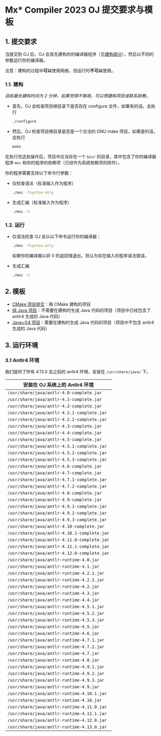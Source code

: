 # Mx* Compiler 2023 OJ 提交要求与模板

## 1. 提交要求

当提交到 OJ 后，OJ 会首先建构你的编译器程序（见[建构部分](#11-建构)），然后以不同的参数运行你的编译器。

注意：建构的过程中**可以**使用网络，但运行时**不可以**使用。

### 1.1. 建构

*目前最长建构时间为 2 分钟，如果觉得不够用，可以预建构项目或联系助教。*

- 首先，OJ 会检查项目根目录下是否存在 configure 文件，如果有的话，会执行
  ```sh
  ./configure
  ```

- 然后，OJ 检查项目根目录是否是一个合法的 GNU make 项目，如果是的话，会执行
  ```sh
  make
  ```

在执行完这些操作后，项目中应当存在一个 `bin/` 的目录，其中包含了你的编译器程序 `mxc` 和你的程序的依赖项（已经作为系统依赖项的除外）。

你的程序需要支持以下命令行参数：
- 仅检查语法（标准输入作为程序）
  ```sh
  ./mxc -fsyntax-only
  ```
- 生成汇编（标准输入作为程序）
  ```sh
  ./mxc -S
  ```

### 1.2. 运行

- 仅语法检查
  OJ 会以以下命令运行你的编译器：
  ```sh
  ./mxc -fsyntax-only
  ```

  如果你的编译器以非 0 的返回值退出，则认为存在输入的程序语法错误。
- 生成汇编
  ```sh
  ./mxc -S
  ```

## 2. 模板

- [CMake 项目提交](cmake/)：用 CMake 建构的项目
- [纯 Java 项目](java/)：不需要在建构时生成 Java 代码的项目（项目中已经包含了 antlr4 生成的 Java 代码）
- [Java+G4 项目](java-g4/)：需要在建构时生成 Java 代码的项目（项目中不包含 antlr4 生成的 Java 代码）

## 3. 运行环境

### 3.1 Antlr4 环境

我们提供了所有 4.13.0 及之前的 antlr4 环境，安装在 `/usr/share/java/` 下。

| 安装在 OJ 系统上的 Antlr4 环境 |
| ----------------------------------------- |
|`/usr/share/java/antlr-4.0-complete.jar`   |
|`/usr/share/java/antlr-4.1-complete.jar`   |
|`/usr/share/java/antlr-4.2-complete.jar`   |
|`/usr/share/java/antlr-4.2.1-complete.jar` |
|`/usr/share/java/antlr-4.2.2-complete.jar` |
|`/usr/share/java/antlr-4.3-complete.jar`   |
|`/usr/share/java/antlr-4.4-complete.jar`   |
|`/usr/share/java/antlr-4.5-complete.jar`   |
|`/usr/share/java/antlr-4.5.1-complete.jar` |
|`/usr/share/java/antlr-4.5.2-complete.jar` |
|`/usr/share/java/antlr-4.5.3-complete.jar` |
|`/usr/share/java/antlr-4.6-complete.jar`   |
|`/usr/share/java/antlr-4.7-complete.jar`   |
|`/usr/share/java/antlr-4.7.1-complete.jar` |
|`/usr/share/java/antlr-4.7.2-complete.jar` |
|`/usr/share/java/antlr-4.8-complete.jar`   |
|`/usr/share/java/antlr-4.9-complete.jar`   |
|`/usr/share/java/antlr-4.9.1-complete.jar` |
|`/usr/share/java/antlr-4.9.2-complete.jar` |
|`/usr/share/java/antlr-4.9.3-complete.jar` |
|`/usr/share/java/antlr-4.10-complete.jar`  |
|`/usr/share/java/antlr-4.10.1-complete.jar`|
|`/usr/share/java/antlr-4.11.0-complete.jar`|
|`/usr/share/java/antlr-4.11.1-complete.jar`|
|`/usr/share/java/antlr-4.12.0-complete.jar`|
|`/usr/share/java/antlr-runtime-4.0.jar`    |
|`/usr/share/java/antlr-runtime-4.1.jar`    |
|`/usr/share/java/antlr-runtime-4.2.1.jar`  |
|`/usr/share/java/antlr-runtime-4.2.2.jar`  |
|`/usr/share/java/antlr-runtime-4.2.jar`    |
|`/usr/share/java/antlr-runtime-4.3.jar`    |
|`/usr/share/java/antlr-runtime-4.4.jar`    |
|`/usr/share/java/antlr-runtime-4.5.1.jar`  |
|`/usr/share/java/antlr-runtime-4.5.2.jar`  |
|`/usr/share/java/antlr-runtime-4.5.3.jar`  |
|`/usr/share/java/antlr-runtime-4.5.jar`    |
|`/usr/share/java/antlr-runtime-4.6.jar`    |
|`/usr/share/java/antlr-runtime-4.7.1.jar`  |
|`/usr/share/java/antlr-runtime-4.7.2.jar`  |
|`/usr/share/java/antlr-runtime-4.7.jar`    |
|`/usr/share/java/antlr-runtime-4.8.jar`    |
|`/usr/share/java/antlr-runtime-4.9.1.jar`  |
|`/usr/share/java/antlr-runtime-4.9.2.jar`  |
|`/usr/share/java/antlr-runtime-4.9.3.jar`  |
|`/usr/share/java/antlr-runtime-4.9.jar`    |
|`/usr/share/java/antlr-runtime-4.10.1.jar` |
|`/usr/share/java/antlr-runtime-4.10.jar`   |
|`/usr/share/java/antlr-runtime-4.11.0.jar` |
|`/usr/share/java/antlr-runtime-4.11.1.jar` |
|`/usr/share/java/antlr-runtime-4.12.0.jar` |
|`/usr/share/java/antlr-runtime-4.13.0.jar` |
